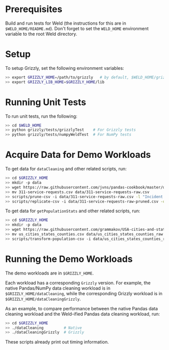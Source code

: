 Prerequisites
=============

Build and run tests for Weld (the instructions for this are in  `$WELD_HOME/README.md`).
Don't forget to set the `WELD_HOME` environment variable to the root Weld directory.


Setup
==================

To setup Grizzly, set the following environment variables:
```bash
>> export GRIZZLY_HOME=/path/to/grizzly   # by default, $WELD_HOME/grizzly
>> export GRIZZLY_LIB_HOME=$GRIZZLY_HOME/lib
```

Running Unit Tests
=====================

To run unit tests, run the following:

```bash
>> cd $WELD_HOME
>> python grizzly/tests/grizzlyTest    # For Grizzly tests
>> python grizzly/tests/numpyWeldTest  # For NumPy tests
```

Acquire Data for Demo Workloads
===============

To get data for `dataCleaning` and other related scripts, run:

```bash
>> cd $GRIZZLY_HOME
>> mkdir -p data
>> wget https://raw.githubusercontent.com/jvns/pandas-cookbook/master/data/311-service-requests.csv
>> mv 311-service-requests.csv data/311-service-requests-raw.csv
>> scripts/prune-csv -i data/311-service-requests-raw.csv -l "Incident Zip"
>> scripts/replicate-csv -i data/311-service-requests-raw-pruned.csv -o data/311-service-requests.csv -r 30
```

To get data for `getPopulationStats` and other related scripts, run:

```bash
>> cd $GRIZZLY_HOME
>> mkdir -p data
>> wget https://raw.githubusercontent.com/grammakov/USA-cities-and-states/master/us_cities_states_counties.csv
>> mv us_cities_states_counties.csv data/us_cities_states_counties_raw.csv
>> scripts/transform-population-csv -i data/us_cities_states_counties_raw.csv -o data/us_cities_states_counties.csv -r 30
```

Running the Demo Workloads
==========

The demo workloads are in `$GRIZZLY_HOME`.

Each workload has a corresponding `Grizzly` version. For example, the native Pandas/NumPy data cleaning workload is in `$GRIZZLY_HOME/dataCleaning`, while the corresponding Grizzly workload is in `$GRIZZLY_HOME/dataCleaningGrizzly`.


As an example, to compare performance between the native Pandas data cleaning workload and the Weld-ified Pandas data cleaning workload, run:

```bash
>> cd $GRIZZLY_HOME
>> ./dataCleaning         # Native
>> ./dataCleaningGrizzly  # Grizzly
```

These scripts already print out timing information.
